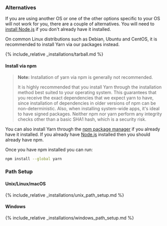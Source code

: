 ### Alternatives

If you are using another OS or one of the other options specific to your OS
will not work for you, there are a couple of alternatives. You will need to
[install Node.js](https://nodejs.org/) if you don't already have it installed.

On common Linux distributions such as Debian, Ubuntu and CentOS, it is
recommended to install Yarn via our packages instead.

{% include_relative _installations/tarball.md %}

#### Install via npm

> **Note:** Installation of yarn via npm is generally not recommended. 
>
> It is highly recommended that you install Yarn through the
> installation method best suited to your operating system. This guarantees that you receive the exact dependencies that we expect yarn to have, since installation of dependencies in older versions of npm can be non-deterministic.
> Also, when installing system-wide apps, it's ideal to have signed packages.
> Neither npm nor yarn perform any 
> integrity checks other than a basic SHA1 hash, which is a security risk.


You can also install Yarn through the [npm package manager](http://npmjs.org/)
if you already have it installed. If you already have
[Node.js](https://nodejs.org/) installed then you should already have npm.

Once you have npm installed you can run:

```sh
npm install --global yarn
```

### Path Setup

#### Unix/Linux/macOS

{% include_relative _installations/unix_path_setup.md %}

#### Windows

{% include_relative _installations/windows_path_setup.md %}
